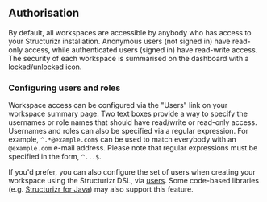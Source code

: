 ## Authorisation

By default, all workspaces are accessible by anybody who has access to your Structurizr installation.
Anonymous users (not signed in) have read-only access, while authenticated users (signed in) have read-write access.
The security of each workspace is summarised on the dashboard with a locked/unlocked icon.

### Configuring users and roles

Workspace access can be configured via the "Users" link on your workspace summary page.
Two text boxes provide a way to specify the usernames or role names that should have
read/write or read-only access.
Usernames and roles can also be specified via a regular expression.
For example, `^.*@example.com$` can be used to match everybody with an `@example.com` e-mail address.
Please note that regular expressions must be specified in the form, `^...$`.

If you'd prefer, you can also configure the set of users when creating your workspace using the Structurizr DSL,
via [users](https://github.com/structurizr/dsl/blob/master/docs/language-reference.md#users).
Some code-based libraries (e.g. [Structurizr for Java](https://github.com/structurizr/java/blob/master/structurizr-core/src/com/structurizr/configuration/WorkspaceConfiguration.java)) may also support this feature.
